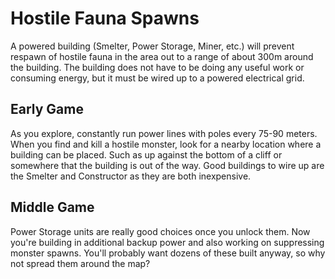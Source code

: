 # Hostile Fauna Spawns

A powered building (Smelter, Power Storage, Miner, etc.) will prevent respawn of hostile fauna in the area out to a range of about 300m around the building.  The building does not have to be doing any useful work or consuming energy, but it must be wired up to a powered electrical grid.

## Early Game

As you explore, constantly run power lines with poles every 75-90 meters.  When you find and kill a hostile monster, look for a nearby location where a building can be placed.  Such as up against the bottom of a cliff or somewhere that the building is out of the way.  Good buildings to wire up are the Smelter and Constructor as they are both inexpensive.

## Middle Game

Power Storage units are really good choices once you unlock them.  Now you're building in additional backup power and also working on suppressing monster spawns.  You'll probably want dozens of these built anyway, so why not spread them around the map?


